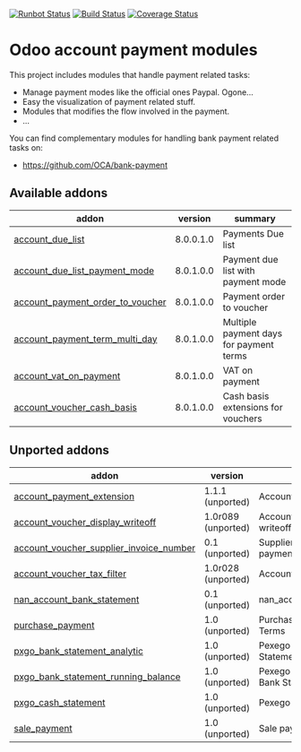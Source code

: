 [![Runbot Status](https://runbot.odoo-community.org/runbot/badge/flat/96/8.0.svg)](https://runbot.odoo-community.org/runbot/repo/github-com-oca-account-payment-96)
[![Build Status](https://travis-ci.org/OCA/account-payment.svg?branch=8.0)](https://travis-ci.org/OCA/account-payment)
[![Coverage Status](https://coveralls.io/repos/OCA/account-payment/badge.png?branch=8.0)](https://coveralls.io/r/OCA/account-payment?branch=8.0)

Odoo account payment modules
============================

This project includes modules that handle payment related tasks:

* Manage payment modes like the official ones Paypal. Ogone...
* Easy the visualization of payment related stuff.
* Modules that modifies the flow involved in the payment.
* ...

You can find complementary modules for handling bank payment related tasks on:

 * https://github.com/OCA/bank-payment
 
[//]: # (addons)
Available addons
----------------
addon | version | summary
--- | --- | ---
[account_due_list](account_due_list/) | 8.0.0.1.0 | Payments Due list
[account_due_list_payment_mode](account_due_list_payment_mode/) | 8.0.1.0.0 | Payment due list with payment mode
[account_payment_order_to_voucher](account_payment_order_to_voucher/) | 8.0.1.0.0 | Payment order to voucher
[account_payment_term_multi_day](account_payment_term_multi_day/) | 8.0.1.0.0 | Multiple payment days for payment terms
[account_vat_on_payment](account_vat_on_payment/) | 8.0.1.0.0 | VAT on payment
[account_voucher_cash_basis](account_voucher_cash_basis/) | 8.0.1.0.0 | Cash basis extensions for vouchers

Unported addons
---------------
addon | version | summary
--- | --- | ---
[account_payment_extension](__unported__/account_payment_extension/) | 1.1.1 (unported) | Account Payment Extension
[account_voucher_display_writeoff](__unported__/account_voucher_display_writeoff/) | 1.0r089 (unported) | Account voucher display writeoff
[account_voucher_supplier_invoice_number](__unported__/account_voucher_supplier_invoice_number/) | 0.1 (unported) | Supplier invoice number in payment vouchers
[account_voucher_tax_filter](__unported__/account_voucher_tax_filter/) | 1.0r028 (unported) | Account voucher tax filter
[nan_account_bank_statement](__unported__/nan_account_bank_statement/) | 0.1 (unported) | nan_account_bank_statement
[purchase_payment](__unported__/purchase_payment/) | 1.0 (unported) | Purchase Payment Type and Terms
[pxgo_bank_statement_analytic](__unported__/pxgo_bank_statement_analytic/) | 1.0 (unported) | Pexego - Analytic in Bank Statements
[pxgo_bank_statement_running_balance](__unported__/pxgo_bank_statement_running_balance/) | 1.0 (unported) | Pexego - Running balance in Bank Statements
[pxgo_cash_statement](__unported__/pxgo_cash_statement/) | 1.0 (unported) | Pexego - Cash Statements
[sale_payment](__unported__/sale_payment/) | 1.0 (unported) | Sale payment type

[//]: # (end addons)
